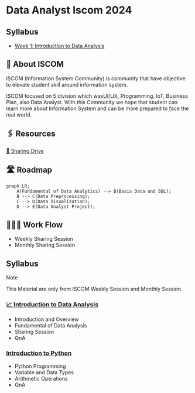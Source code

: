 # Data Analyst Iscom 2024

## Syllabus

- [Week 1: Introduction to Data Analysis](week1/README.md)

## 🚧 About ISCOM

ISCOM (Information System Community) is community that have objective to elevate student skill around information system.

ISCOM focused on 5 division which wasUI/UX, Programming, IoT, Business Plan, also Data Analyst. With this Community we hope that student can learn more about Information System and can be more prepared to face the real world.

## 🖇️ Resources

[📂 Sharing Drive](https://drive.google.com/drive/folders/10BLbAu9xTamxvLkdS0iiDTNsVZDHtoO8)

## 🛣️ Roadmap

```mermaid
graph LR;
    A(Fundamental of Data Analytics) --> B(Basis Data and SQL);
    B --> C(Data Preprocessing);
    C --> D(Data Visualization);
    D --> E(Data Analyst Project);
```

## 🧑🏻‍🦱 Work Flow

- Weekly Sharing Session
- Monthly Sharing Session

## Syllabus

> [!NOTE]
> This Material are only from ISCOM Weekly Session and Monthly Session.

### [📈 Introduction to Data Analysis](/01-intro-data/README.md)

- Introduction and Overview
- Fundamental of Data Analysis
- Sharing Session
- QnA

### [Introduction to Python](/02-intro-python/README.md)

- Python Programming
- Variable and Data Types
- Arithmetic Operations
- QnA
